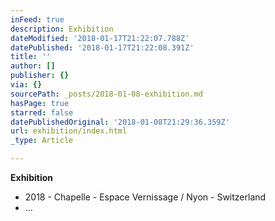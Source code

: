 ```yaml
---
inFeed: true
description: Exhibition
dateModified: '2018-01-17T21:22:07.788Z'
datePublished: '2018-01-17T21:22:08.391Z'
title: ''
author: []
publisher: {}
via: {}
sourcePath: _posts/2018-01-08-exhibition.md
hasPage: true
starred: false
datePublishedOriginal: '2018-01-08T21:29:36.359Z'
url: exhibition/index.html
_type: Article

---
```

**Exhibition**

* 2018 - Chapelle - Espace Vernissage / Nyon - Switzerland
* ...